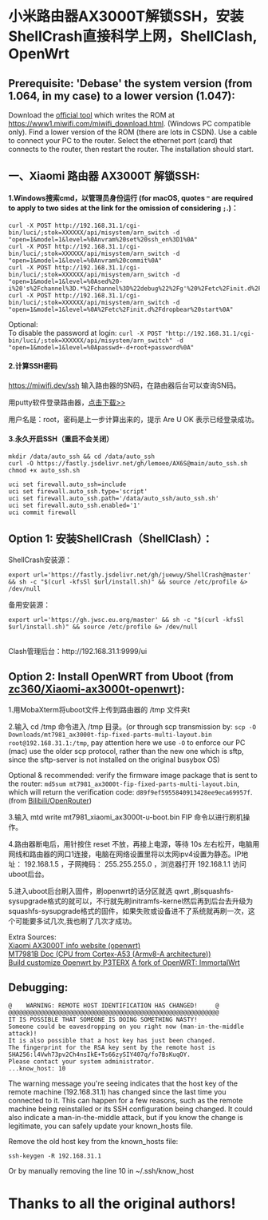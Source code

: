 # 小米路由器AX3000T解锁SSH，安装ShellCrash直接科学上网，ShellClash, OpenWrt

## Prerequisite: 'Debase' the system version (from 1.064, in my case) to a lower version (1.047):
Download the [official tool](https://bigota.miwifi.com/xiaoqiang/tools/MIWIFIRepairTool.x86.zip) which writes the ROM at https://www1.miwifi.com/miwifi_download.html. (Windows PC compatible only). Find a lower version of the ROM (there are lots in CSDN). Use a cable to connect your PC to the router. Select the ethernet port (card) that connects to the router, then restart the router. The installation should start.


## 一、Xiaomi 路由器 AX3000T 解锁SSH:
#### 1.Windows搜索cmd，以管理员身份运行 (for macOS, quotes ```"``` are required to apply to two sides at the link for the omission of considering ```;```.)：
```
curl -X POST http://192.168.31.1/cgi-bin/luci/;stok=XXXXXX/api/misystem/arn_switch -d "open=1&model=1&level=%0Anvram%20set%20ssh_en%3D1%0A"
curl -X POST http://192.168.31.1/cgi-bin/luci/;stok=XXXXXX/api/misystem/arn_switch -d "open=1&model=1&level=%0Anvram%20commit%0A"
curl -X POST http://192.168.31.1/cgi-bin/luci/;stok=XXXXXX/api/misystem/arn_switch -d "open=1&model=1&level=%0Ased%20-i%20's%2Fchannel%3D.*%2Fchannel%3D%22debug%22%2Fg'%20%2Fetc%2Finit.d%2Fdropbear%0A"
curl -X POST http://192.168.31.1/cgi-bin/luci/;stok=XXXXXX/api/misystem/arn_switch -d "open=1&model=1&level=%0A%2Fetc%2Finit.d%2Fdropbear%20start%0A"
```
Optional: <br>
To disable the password at login: ```curl -X POST "http://192.168.31.1/cgi-bin/luci/;stok=XXXXXX/api/misystem/arn_switch" -d "open=1&model=1&level=%0Apasswd+-d+root+password%0A"```
   
#### 2.计算SSH密码
https://miwifi.dev/ssh 输入路由器的SN码，在路由器后台可以查询SN码。

用putty软件登录路由器，<a href="https://github.com/eujc/AX3000T/releases/download/gongju/AX3000T.zip" target="_blank">点击下载>></a>

用户名是：root，密码是上一步计算出来的，提示 Are U OK 表示已经登录成功。

#### 3.永久开启SSH（重启不会关闭）

    mkdir /data/auto_ssh && cd /data/auto_ssh
    curl -O https://fastly.jsdelivr.net/gh/lemoeo/AX6S@main/auto_ssh.sh
    chmod +x auto_ssh.sh

    uci set firewall.auto_ssh=include
    uci set firewall.auto_ssh.type='script'
    uci set firewall.auto_ssh.path='/data/auto_ssh/auto_ssh.sh'
    uci set firewall.auto_ssh.enabled='1'
    uci commit firewall

## Option 1: 安装ShellCrash（ShellClash）：
ShellCrash安装源：

    export url='https://fastly.jsdelivr.net/gh/juewuy/ShellCrash@master' && sh -c "$(curl -kfsSl $url/install.sh)" && source /etc/profile &> /dev/null

备用安装源：

    export url='https://gh.jwsc.eu.org/master' && sh -c "$(curl -kfsSl $url/install.sh)" && source /etc/profile &> /dev/null

<br>
Clash管理后台：http://192.168.31.1:9999/ui

## Option 2: Install OpenWRT from Uboot (from [zc360/Xiaomi-ax3000t-openwrt](https://github.com/zc360/Xiaomi-ax3000t-openwrt)):
1.用MobaXterm将uboot文件上传到路由器的 /tmp 文件夹t

2.输入 cd /tmp 命令进入 /tmp 目录。(or through scp transmission by: ```scp -O Downloads/mt7981_ax3000t-fip-fixed-parts-multi-layout.bin root@192.168.31.1:/tmp```, pay attention here we use ```-O``` to enforce our PC (mac) use the older scp protocol, rather than the new one which is sftp, since the sftp-server is not installed on the original busybox OS)

Optional & recommended: verify the firmware image package that is sent to the router: ```md5sum mt7981_ax3000t-fip-fixed-parts-multi-layout.bin```, which will return the verification code: ```d89f9ef5955840913428ee9eca69957f```. (from [Bilibili/OpenRouter](https://www.bilibili.com/video/BV1dj411h7EP/?spm_id_from=333.1007.top_right_bar_window_history.content.click&vd_source=1db61c2ba3ce56a634310a7590956269))

3.输入 mtd write mt7981_xiaomi_ax3000t-u-boot.bin FIP 命令以进行刷机操作。

4.路由器断电后，用针按住 reset 不放，再接上电源，等待 10s 左右松开，电脑用网线和路由器的网口1连接，电脑在网络设置里将以太网ipv4设置为静态。IP地址： 192.168.1.5 ，子网掩码： 255.255.255.0 ，浏览器打开 192.168.1.1 访问uboot后台。

5.进入uboot后台刷入固件，刷openwrt的话分区就选 qwrt ,刷squashfs-sysupgrade格式的就可以，不行就先刷initramfs-kernel然后再到后台去升级为squashfs-sysupgrade格式的固件，如果失败或设备进不了系统就再刷一次，这个可能要多试几次,我也刷了几次才成功。

Extra Sources: <br>
[Xiaomi AX3000T info website (openwrt)](https://openwrt.org/inbox/toh/xiaomi/ax3000t) <br>
[MT7981B Doc (CPU from Cortex-A53 (Armv8-A architecture))](https://mirror2.openwrt.org/docs/MT7981B_Wi-Fi6_Platform_Datasheet_Open_V1.0.pdf) <br>
[Build customize Openwrt by P3TERX](https://github.com/P3TERX/Actions-OpenWrt)
[A fork of OpenWRT: ImmortalWrt](https://github.com/immortalwrt/immortalwrt?tab=readme-ov-file)
## Debugging:
```
@    WARNING: REMOTE HOST IDENTIFICATION HAS CHANGED!     @
@@@@@@@@@@@@@@@@@@@@@@@@@@@@@@@@@@@@@@@@@@@@@@@@@@@@@@@@@@@
IT IS POSSIBLE THAT SOMEONE IS DOING SOMETHING NASTY!
Someone could be eavesdropping on you right now (man-in-the-middle attack)!
It is also possible that a host key has just been changed.
The fingerprint for the RSA key sent by the remote host is
SHA256:l4Vwh73pv2Ch4nsIkE+Ts66zySIY407q/fo7BsKuqOY.
Please contact your system administrator.
...know_host: 10
````
The warning message you're seeing indicates that the host key of the remote machine (192.168.31.1) has changed since the last time you connected to it. This can happen for a few reasons, such as the remote machine being reinstalled or its SSH configuration being changed. It could also indicate a man-in-the-middle attack, but if you know the change is legitimate, you can safely update your known_hosts file.

Remove the old host key from the known_hosts file:

    ssh-keygen -R 192.168.31.1
    
Or by manually removing the line 10 in ~/.ssh/know_host

# Thanks to all the original authors!
